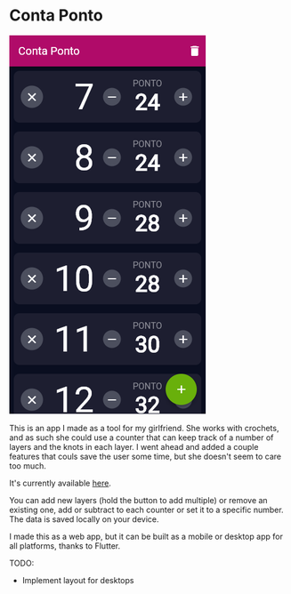 # Conta Ponto

![Screenshot 1](assets/screenshots/ss01.png)

This is an app I made as a tool for my girlfriend. She works with crochets, and as such she could use a counter that can keep track of a number of layers and the knots in each layer. I went ahead and added a couple features that couls save the user some time, but she doesn't seem to care too much.

It's currently available [here](conta-ponto-crochet.web.app).

You can add new layers (hold the button to add multiple) or remove an existing one, add or subtract to each counter or set it to a specific number. The data is saved locally on your device.

I made this as a web app, but it can be built as a mobile or desktop app for all platforms, thanks to Flutter. 

TODO: 

- Implement layout for desktops
